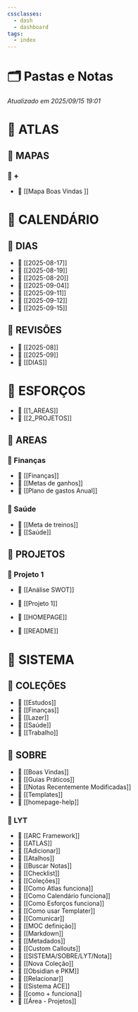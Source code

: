 ```yaml
---
cssclasses:
  - dash
  - dashboard
tags:
  - index
---
```


# 🗂️ Pastas e Notas

*Atualizado em 2025/09/15 19:01*

# 📁 ATLAS

## 📂 MAPAS

### 📘 +

- 📄 [[Mapa Boas Vindas ]]

# 📁 CALENDÁRIO

## 📂 DIAS

- 📄 [[2025-08-17]]
- 📄 [[2025-08-19]]
- 📄 [[2025-08-20]]
- 📄 [[2025-09-04]]
- 📄 [[2025-09-11]]
- 📄 [[2025-09-12]]
- 📄 [[2025-09-15]]

## 📂 REVISÕES

- 📄 [[2025-08]]
- 📄 [[2025-09]]
- 📄 [[DIAS]]

# 📁 ESFORÇOS

- 📄 [[1_AREAS]]
- 📄 [[2_PROJETOS]]

## 📂 AREAS

### 📘 Finanças

- 📄 [[Finanças]]
- 📄 [[Metas de ganhos]]
- 📄 [[Plano de gastos Anual]]

### 📘 Saúde

- 📄 [[Meta de treinos]]
- 📄 [[Saúde]]

## 📂 PROJETOS

### 📘 Projeto 1

- 📄 [[Análise SWOT]]
- 📄 [[Projeto 1]]

- 📄 [[HOMEPAGE]]
- 📄 [[README]]

# 📁 SISTEMA

## 📂 COLEÇÕES

- 📄 [[Estudos]]
- 📄 [[Finanças]]
- 📄 [[Lazer]]
- 📄 [[Saúde]]
- 📄 [[Trabalho]]

## 📂 SOBRE

- 📄 [[Boas Vindas]]
- 📄 [[Guias Práticos]]
- 📄 [[Notas Recentemente Modificadas]]
- 📄 [[Templates]]
- 📄 [[homepage-help]]

### 📘 LYT

- 📄 [[ARC Framework]]
- 📄 [[ATLAS]]
- 📄 [[Adicionar]]
- 📄 [[Atalhos]]
- 📄 [[Buscar Notas]]
- 📄 [[Checklist]]
- 📄 [[Coleções]]
- 📄 [[Como Atlas funciona]]
- 📄 [[Como Calendário funciona]]
- 📄 [[Como Esforços funciona]]
- 📄 [[Como usar Templater]]
- 📄 [[Comunicar]]
- 📄 [[MOC definição]]
- 📄 [[Markdown]]
- 📄 [[Metadados]]
- 📄 [[Custom Callouts]]
- 📄 [[SISTEMA/SOBRE/LYT/Nota]]
- 📄 [[Nova Coleção]]
- 📄 [[Obsidian e PKM]]
- 📄 [[Relacionar]]
- 📄 [[Sistema ACE]]
- 📄 [[como + funciona]]
- 📄 [[Área - Projetos]]


